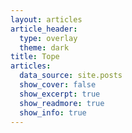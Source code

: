 ```yaml
---
layout: articles 
article_header:
  type: overlay
  theme: dark
title: Tope
articles:
  data_source: site.posts
  show_cover: false
  show_excerpt: true
  show_readmore: true
  show_info: true
---
```

